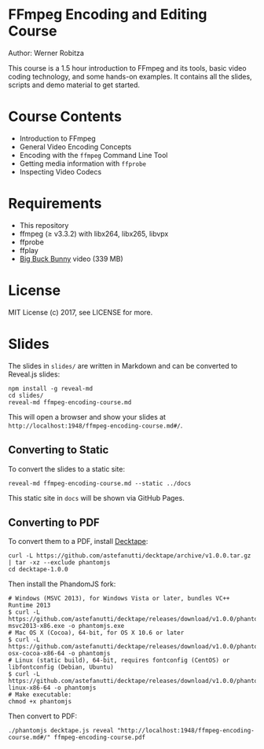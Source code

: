 # FFmpeg Encoding and Editing Course

Author: Werner Robitza

This course is a 1.5 hour introduction to FFmpeg and its tools, basic video coding technology, and some hands-on examples. It contains all the slides, scripts and demo material to get started.

# Course Contents

- Introduction to FFmpeg
- General Video Encoding Concepts
- Encoding with the `ffmpeg` Command Line Tool
- Getting media information with `ffprobe`
- Inspecting Video Codecs

# Requirements

- This repository
- ffmpeg (≥ v3.3.2) with libx264, libx265, libvpx
- ffprobe
- ffplay
- [Big Buck Bunny](http://distribution.bbb3d.renderfarming.net/video/mp4/bbb_sunflower_1080p_60fps_normal.mp4) video (339 MB)

# License

MIT License (c) 2017, see LICENSE for more.

# Slides

The slides in `slides/` are written in Markdown and can be converted to Reveal.js slides:

    npm install -g reveal-md
    cd slides/
    reveal-md ffmpeg-encoding-course.md

This will open a browser and show your slides at `http://localhost:1948/ffmpeg-encoding-course.md#/`.

## Converting to Static

To convert the slides to a static site:

    reveal-md ffmpeg-encoding-course.md --static ../docs

This static site in `docs` will be shown via GitHub Pages.

## Converting to PDF

To convert them to a PDF, install [Decktape](https://github.com/astefanutti/decktape):

    curl -L https://github.com/astefanutti/decktape/archive/v1.0.0.tar.gz | tar -xz --exclude phantomjs
    cd decktape-1.0.0

Then install the PhandomJS fork:

    # Windows (MSVC 2013), for Windows Vista or later, bundles VC++ Runtime 2013
    $ curl -L https://github.com/astefanutti/decktape/releases/download/v1.0.0/phantomjs-msvc2013-x86.exe -o phantomjs.exe
    # Mac OS X (Cocoa), 64-bit, for OS X 10.6 or later
    $ curl -L https://github.com/astefanutti/decktape/releases/download/v1.0.0/phantomjs-osx-cocoa-x86-64 -o phantomjs
    # Linux (static build), 64-bit, requires fontconfig (CentOS) or libfontconfig (Debian, Ubuntu)
    $ curl -L https://github.com/astefanutti/decktape/releases/download/v1.0.0/phantomjs-linux-x86-64 -o phantomjs
    # Make executable:
    chmod +x phantomjs

Then convert to PDF:

    ./phantomjs decktape.js reveal "http://localhost:1948/ffmpeg-encoding-course.md#/" ffmpeg-encoding-course.pdf